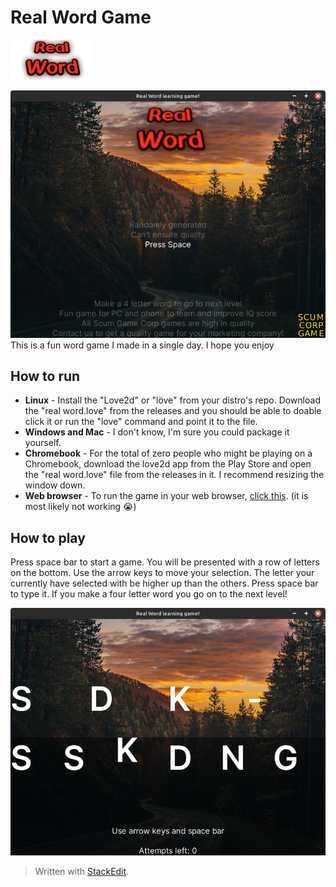 # Real Word Game
![enter image description here](https://raw.githubusercontent.com/RayTheNoob/real-word/main/assets/title.png)

![Screenshot of menu](https://raw.githubusercontent.com/RayTheNoob/real-word/main/assets/Screenshot1.png)
This is a fun word game I made in a single day. I hope you enjoy

## How to run

 - **Linux** - Install the "Love2d" or "löve" from your distro's repo. Download the "real word.love" from the releases and you should be able to doable click it or run the "love" command and point it to the  file.
 - **Windows and Mac** - I don't know, I'm sure you could package it yourself.
 - **Chromebook** - For the total of zero people who might be playing on a Chromebook, download the love2d app from the Play Store and open the "real word.love" file from the releases in it. I recommend resizing the window down.
 - **Web browser** - To run the game in your web browser, [click this](https://raythenoob.github.io/real-word/). (it is most likely not working 😭)
 
 ## How to play
Press space bar to start a game. You will be presented with a row of letters on the bottom. Use the arrow keys to move your selection. The letter your currently have selected with be higher up than the others. Press space bar to type it. If you make a four letter word you go on to the next level!

![enter image description here](https://raw.githubusercontent.com/RayTheNoob/real-word/main/assets/Screenshot2.png)

> Written with [StackEdit](https://stackedit.io/).
